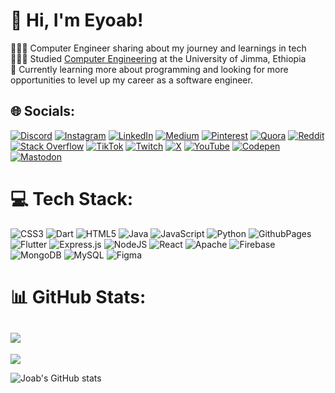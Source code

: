 # 👋 Hi, I'm Eyoab!

👩🏻‍💻 Computer Engineer sharing about my journey and learnings in tech<br/>
👩🏻‍🎓 Studied [Computer Engineering](https://ju.edu.et/) at the University of Jimma, Ethiopia<br/>
💭 Currently learning more about programming and looking for more opportunities to level up my career as a software engineer.<br/>



## 🌐 Socials:
[![Discord](https://img.shields.io/badge/Discord-%237289DA.svg?logo=discord&logoColor=white)](https://discord.gg/joabassefa)  [![Instagram](https://img.shields.io/badge/Instagram-%23E4405F.svg?logo=Instagram&logoColor=white)](https://instagram.com/eyo_ab_) [![LinkedIn](https://img.shields.io/badge/LinkedIn-%230077B5.svg?logo=linkedin&logoColor=white)](https://linkedin.com/in/eyoab-assefa) [![Medium](https://img.shields.io/badge/Medium-12100E?logo=medium&logoColor=white)](https://medium.com/@eyoabassefa10) [![Pinterest](https://img.shields.io/badge/Pinterest-%23E60023.svg?logo=Pinterest&logoColor=white)](https://pinterest.com/JoabAssefa) [![Quora](https://img.shields.io/badge/Quora-%23B92B27.svg?logo=Quora&logoColor=white)](https://quora.com/profile/Eyoab-Assefa-2) [![Reddit](https://img.shields.io/badge/Reddit-%23FF4500.svg?logo=Reddit&logoColor=white)](https://reddit.com/user/Downtown-Arm-949) [![Stack Overflow](https://img.shields.io/badge/-Stackoverflow-FE7A16?logo=stack-overflow&logoColor=white)](https://stackoverflow.com/users/joab-assefa) [![TikTok](https://img.shields.io/badge/TikTok-%23000000.svg?logo=TikTok&logoColor=white)](https://tiktok.com/@eyuti_j) [![Twitch](https://img.shields.io/badge/Twitch-%239146FF.svg?logo=Twitch&logoColor=white)](https://twitch.tv/joabAssefa) [![X](https://img.shields.io/badge/X-black.svg?logo=X&logoColor=white)](https://x.com/JoabA01) [![YouTube](https://img.shields.io/badge/YouTube-%23FF0000.svg?logo=YouTube&logoColor=white)](https://youtube.com/@EyoabAssefa) [![Codepen](https://img.shields.io/badge/Codepen-000000?style=for-the-badge&logo=codepen&logoColor=white)](https://codepen.io/Eyoab-Assefa) [![Mastodon](https://img.shields.io/badge/-MASTODON-%232B90D9?style=for-the-badge&logo=mastodon&logoColor=white)](https://mastodon.social/@JoabAssefa) 

# 💻 Tech Stack:
![CSS3](https://img.shields.io/badge/css3-%231572B6.svg?style=for-the-badge&logo=css3&logoColor=white) ![Dart](https://img.shields.io/badge/dart-%230175C2.svg?style=for-the-badge&logo=dart&logoColor=white) ![HTML5](https://img.shields.io/badge/html5-%23E34F26.svg?style=for-the-badge&logo=html5&logoColor=white) ![Java](https://img.shields.io/badge/java-%23ED8B00.svg?style=for-the-badge&logo=openjdk&logoColor=white) ![JavaScript](https://img.shields.io/badge/javascript-%23323330.svg?style=for-the-badge&logo=javascript&logoColor=%23F7DF1E) ![Python](https://img.shields.io/badge/python-3670A0?style=for-the-badge&logo=python&logoColor=ffdd54) ![GithubPages](https://img.shields.io/badge/github%20pages-121013?style=for-the-badge&logo=github&logoColor=white) ![Flutter](https://img.shields.io/badge/Flutter-%2302569B.svg?style=for-the-badge&logo=Flutter&logoColor=white) ![Express.js](https://img.shields.io/badge/express.js-%23404d59.svg?style=for-the-badge&logo=express&logoColor=%2361DAFB) ![NodeJS](https://img.shields.io/badge/node.js-6DA55F?style=for-the-badge&logo=node.js&logoColor=white) ![React](https://img.shields.io/badge/react-%2320232a.svg?style=for-the-badge&logo=react&logoColor=%2361DAFB) ![Apache](https://img.shields.io/badge/apache-%23D42029.svg?style=for-the-badge&logo=apache&logoColor=white) ![Firebase](https://img.shields.io/badge/firebase-a08021?style=for-the-badge&logo=firebase&logoColor=ffcd34) ![MongoDB](https://img.shields.io/badge/MongoDB-%234ea94b.svg?style=for-the-badge&logo=mongodb&logoColor=white) ![MySQL](https://img.shields.io/badge/mysql-4479A1.svg?style=for-the-badge&logo=mysql&logoColor=white) ![Figma](https://img.shields.io/badge/figma-%23F24E1E.svg?style=for-the-badge&logo=figma&logoColor=white)
# 📊 GitHub Stats:
![](https://github-readme-streak-stats.herokuapp.com/?user=JoabAssefa&theme=dark&hide_border=false)<br/>
---
[![](https://visitcount.itsvg.in/api?id=JoabAssefa&icon=0&color=0)](https://visitcount.itsvg.in)

<!-- Proudly created with GPRM ( https://gprm.itsvg.in ) -->
<!-- GitHub stats from https://github.com/anuraghazra/github-readme-stats -->
![Joab's GitHub stats](https://github-readme-stats.vercel.app/api?username=JoabAssefa&show_icons=true&theme=radical)
